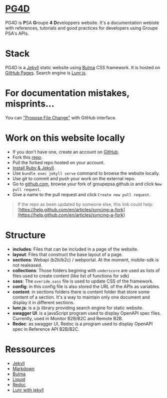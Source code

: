# [PG4D](https://developer.groupe-psa.io/)
PG4D is **P**SA **G**roupe **4** **D**eveloppers website. It's a documentation webiste with references, tutorials and good practices for developers using Groupe PSA's APIs.

# Stack
PG4D is a [Jekyll](https://github.com/jekyll/jekyll) static website using [Bulma](https://bulma.io/) CSS framework. It is hosted on [GitHub Pages](https://help.github.com/en/github/working-with-github-pages). Search engine is [Lunr.js](https://lunrjs.com/).


# For documentation mistakes, misprints...
You can ["Propose File Change"](https://help.github.com/en/github/managing-files-in-a-repository/editing-files-in-another-users-repository) with GitHub interface.

# Work on this website locally
- If you don't have one, create an account on [GitHub](https://github.com/).
- Fork this [repo](https://github.com/GroupePSA/groupepsa.github.io).
- Pull the forked repo hosted on your account.
- [Install Ruby & Jekyll](https://jekyllrb.com/).
- Use `bundle exec jekyll serve` command to browse the website locally.
- Use git to commit and push your work on the external repo.
- Go to [github.com](https://github.com/), browse your fork of groupepsa.github.io and click `New pull request`.
- Give a name to the pull request and click `Create new pull request`.

> If the repo as been updated by someone else, this link could help: [https://help.github.com/en/articles/syncing-a-fork](https://help.github.com/en/articles/syncing-a-fork)

# Structure
- **includes**: Files that can be included in a page of the website.
- **layout**: Files that construct the base layout of a page.
- **sections**: Webapi (b2b/b2c) / webportal. At the moment, mobile-sdk is not realeased.
- **collections**: Those folders begining with `underscore` are used as lists of files used to create content (like list of functions for sdk)
- **sass**: The `overide.sass` file is used to update CSS of the framework.
- **config**: in this config file is also stored the URL of the APIs as variables.
- **content**: in sections folders there is content folder that store some content of a section. It's a way to maintain only one document and display it in different sections.
- **lunr.js**: is a js library providing search engine for static website.
- **swagger UI**: is a javaScript program used to display OpenAPI spec files. Currently, used in Monitor B2B/B2C and Remote B2B.
- **Redoc**: as swagger UI, Redoc is a program used to display OpenAPI spec in Reference API B2B/B2C.

# Ressources
- [Jekyll](https://jekyllrb.com/)
- [Markdown](https://github.com/adam-p/markdown-here/wiki/Markdown-Cheatsheet)
- [Bulma](https://bulma.io/)
- [Liquid](https://shopify.github.io/liquid/)
- [Redoc](https://github.com/Redocly/redoc)
- [Lunr with jekyll](https://jekyllcodex.org/without-plugin/search-lunr/)